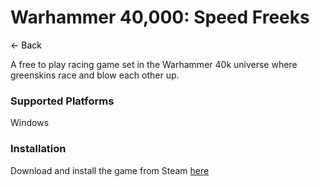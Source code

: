 # Warhammer 40,000: Speed Freeks
<a href="javascript:history.back()" style="text-decoration: none; color: black;">&#8592; Back</a>


A free to play racing game set in the Warhammer 40k universe where greenskins race and blow each other up.

### Supported Platforms
Windows

### Installation
Download and install the game from Steam [here](https://store.steampowered.com/app/2078450/Warhammer_40000_Speed_Freeks/)

